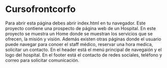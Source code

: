 # Cursofrontcorfo

Para abrir esta página debes abrir index.html en tu navegador.
Este proyecto contiene una prospecto de página web de un Hospital. En este proyecto se muestra un Home donde se muestran los servicios que se ofrecen, la misión y visión. Además existen otras páginas donde el usuario puede navegar para conoer el staff médico, reservar una hora medica, solicitar un contacto.
En el header está el menú principal de navegaión y el logo del hospital.
En el footer está el contacto de redes sociales, teléfono y correo para solicitar comunicación.
